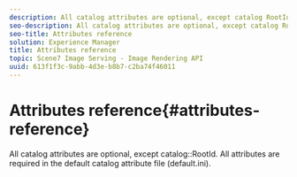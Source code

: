 ```yaml
---
description: All catalog attributes are optional, except catalog RootId. All attributes are required in the default catalog attribute file (default.ini).
seo-description: All catalog attributes are optional, except catalog RootId. All attributes are required in the default catalog attribute file (default.ini).
seo-title: Attributes reference
solution: Experience Manager
title: Attributes reference
topic: Scene7 Image Serving - Image Rendering API
uuid: 613f1f3c-9abb-4d3e-b8b7-c2ba74f46011
---
```


# Attributes reference{#attributes-reference}

All catalog attributes are optional, except catalog::RootId. All attributes are required in the default catalog attribute file (default.ini).

